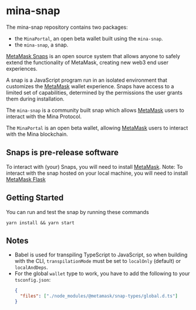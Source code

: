 # mina-snap


The mina-snap repository contains two packages:

- the `MinaPortal`, an open beta wallet built using the `mina-snap`.
- the `mina-snap`, a snap.

[MetaMask Snaps](https://metamask.io/snaps/) is an open source system that allows anyone to safely extend the functionality of MetaMask, creating new web3 end user experiences.

A snap is a JavaScript program run in an isolated environment that customizes the [MetaMask](https://metamask.io/) wallet experience. Snaps have access to a limited set of capabilities, determined by the permissions the user grants them during installation.

The `mina-snap` is a community built snap which allows [MetaMask](https://metamask.io/) users to interact with the Mina Protocol.   

The `MinaPortal` is an open beta wallet, allowing [MetaMask](https://metamask.io/) users to interact with the Mina blockchain. 

## Snaps is pre-release software

To interact with (your) Snaps, you will need to install [MetaMask](https://metamask.io/).
Note: To interact with the snap hosted on your local machine, you will need to install [MetaMask Flask](https://metamask.io/flask/)

## Getting Started
You can run and test the snap by running these commands
```shell
yarn install && yarn start
```

## Notes

- Babel is used for transpiling TypeScript to JavaScript, so when building with the CLI,
  `transpilationMode` must be set to `localOnly` (default) or `localAndDeps`.
- For the global `wallet` type to work, you have to add the following to your `tsconfig.json`:
  ```json
  {
    "files": ["./node_modules/@metamask/snap-types/global.d.ts"]
  }
  ```
